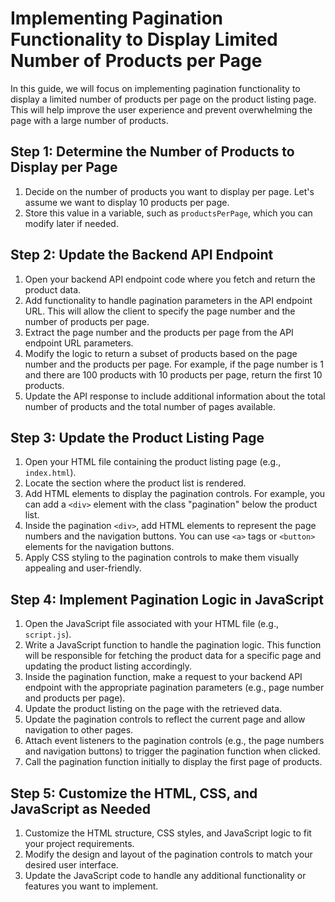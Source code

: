 # Implementing Pagination Functionality to Display Limited Number of Products per Page

In this guide, we will focus on implementing pagination functionality to display a limited number of products per page on the product listing page. This will help improve the user experience and prevent overwhelming the page with a large number of products.

## Step 1: Determine the Number of Products to Display per Page

1. Decide on the number of products you want to display per page. Let's assume we want to display 10 products per page.
2. Store this value in a variable, such as `productsPerPage`, which you can modify later if needed.

## Step 2: Update the Backend API Endpoint

1. Open your backend API endpoint code where you fetch and return the product data.
2. Add functionality to handle pagination parameters in the API endpoint URL. This will allow the client to specify the page number and the number of products per page.
3. Extract the page number and the products per page from the API endpoint URL parameters.
4. Modify the logic to return a subset of products based on the page number and the products per page. For example, if the page number is 1 and there are 100 products with 10 products per page, return the first 10 products.
5. Update the API response to include additional information about the total number of products and the total number of pages available.

## Step 3: Update the Product Listing Page

1. Open your HTML file containing the product listing page (e.g., `index.html`).
2. Locate the section where the product list is rendered.
3. Add HTML elements to display the pagination controls. For example, you can add a `<div>` element with the class "pagination" below the product list.
4. Inside the pagination `<div>`, add HTML elements to represent the page numbers and the navigation buttons. You can use `<a>` tags or `<button>` elements for the navigation buttons.
5. Apply CSS styling to the pagination controls to make them visually appealing and user-friendly.

## Step 4: Implement Pagination Logic in JavaScript

1. Open the JavaScript file associated with your HTML file (e.g., `script.js`).
2. Write a JavaScript function to handle the pagination logic. This function will be responsible for fetching the product data for a specific page and updating the product listing accordingly.
3. Inside the pagination function, make a request to your backend API endpoint with the appropriate pagination parameters (e.g., page number and products per page).
4. Update the product listing on the page with the retrieved data.
5. Update the pagination controls to reflect the current page and allow navigation to other pages.
6. Attach event listeners to the pagination controls (e.g., the page numbers and navigation buttons) to trigger the pagination function when clicked.
7. Call the pagination function initially to display the first page of products.

## Step 5: Customize the HTML, CSS, and JavaScript as Needed

1. Customize the HTML structure, CSS styles, and JavaScript logic to fit your project requirements.
2. Modify the design and layout of the pagination controls to match your desired user interface.
3. Update the JavaScript code to handle any additional functionality or features you want to implement.

